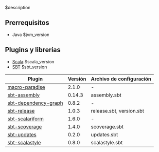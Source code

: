 $description

## Prerrequisitos

- Java $jvm_version

## Plugins y librerías

- [Scala](http://www.scala-lang.org/) $scala_version
- [SBT](http://www.scala-sbt.org/) $sbt_version

|   Plugin          |   Versión         |   Archivo de configuración   |
|   -------------   |   -------------   |   --------------  |
|   [macro-paradise](https://github.com/scalamacros/paradise)                   |   2.1.0  | -   |
|   [sbt-assembly](https://github.com/sbt/sbt-assembly)                         |   0.14.3 |   assembly.sbt   |
|   [sbt-dependency-graph](https://github.com/jrudolph/sbt-dependency-graph)    |   0.8.2  | -   |
|   [sbt-release](https://github.com/sbt/sbt-release)                           |   1.0.3  |   release.sbt, version.sbt    |
|   [sbt-scalariform](https://github.com/sbt/sbt-scalariform)                   |   1.6.0  | -   |
|   [sbt-scoverage](https://github.com/scoverage/sbt-scoverage)                 |   1.4.0  |   scoverage.sbt   |
|   [sbt-updates](https://github.com/rtimush/sbt-updates)                       |   0.2.0  |   updates.sbt   |
|   [sbt-scalastyle](https://github.com/scalastyle/scalastyle-sbt-plugin)       |   0.8.0  |   scalastyle.sbt |
